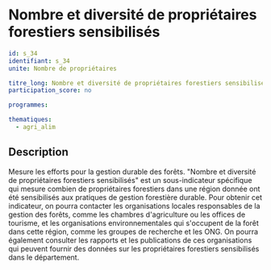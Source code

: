 # Nombre et diversité de propriétaires forestiers sensibilisés

```yaml
id: s_34
identifiant: s_34
unite: Nombre de propriétaires

titre_long: Nombre et diversité de propriétaires forestiers sensibilisés
participation_score: no

programmes:

thematiques:
  - agri_alim
```
## Description
Mesure les efforts pour la gestion durable des forêts. "Nombre et diversité de propriétaires forestiers sensibilisés" est un sous-indicateur spécifique qui mesure combien de propriétaires forestiers dans une région donnée ont été sensibilisés aux pratiques de gestion forestière durable. Pour obtenir cet indicateur, on pourra contacter les organisations locales responsables de la gestion des forêts, comme les chambres d'agriculture ou les offices de tourisme, et les organisations environnementales qui s'occupent de la forêt dans cette région, comme les groupes de recherche et les ONG. On pourra également consulter les rapports et les publications de ces organisations qui peuvent fournir des données sur les propriétaires forestiers sensibilisés dans le département.
